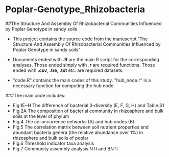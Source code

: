 # Poplar-Genotype_Rhizobacteria
##The Structure And Assembly Of Rhizobacterial Communities Influenced by Poplar Genotype in sandy soils

- This project contains the source code from the manuscript."The Structure And Assembly Of Rhizobacterial Communities Influenced by Poplar Genotype in sandy soils"

- Documents ended with **.R** are the main R script for the corresponding analyses. Those ended simply with **.r** are required functions. Those ended with **.csv**, **.tre**, **.txt** etc. are required datasets.

- "code.R" contains the main codes of this study. "hub_node.r" is a necessary function for computing the hub node.

###The main code includes:
- Fig.1E~H The difference of bacterial β-diversity (E, F, G, H) and Table.S1
- Fig.2A The composition of bacterial community in rhizosphere and bulk soils at the level of phylum 
- Fig.4 The co-occurrence networks (A) and hub nodes (B)
- Fig.5 The correlation matrix between soil nutrient properties and abundant bacteria genera (the relative abundance over 1%) in rhizosphere and bulk soils of poplar
- Fig.6 Threshold indicator taxa analysis
- Fig.7 Community assembly analysis  NTI and BNTI

